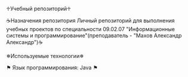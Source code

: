 ♱Учебный репозиторий♱

☕Назначения репозитория Личный репозиторий для выполнения учебных проектов по специальности 09.02.07 "Информационные системы и программирование"(преподаватель - "Махов Александр Александр")☕

✵Используемые технологии✵


⚑ Язык программирования: Java ⚑

